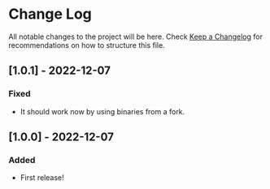 # Change Log

All notable changes to the project will be here.
Check [Keep a Changelog](http://keepachangelog.com/) for recommendations on how to structure this file.

## [1.0.1] - 2022-12-07

### Fixed

- It should work now by using binaries from a fork.

## [1.0.0] - 2022-12-07

### Added

- First release!